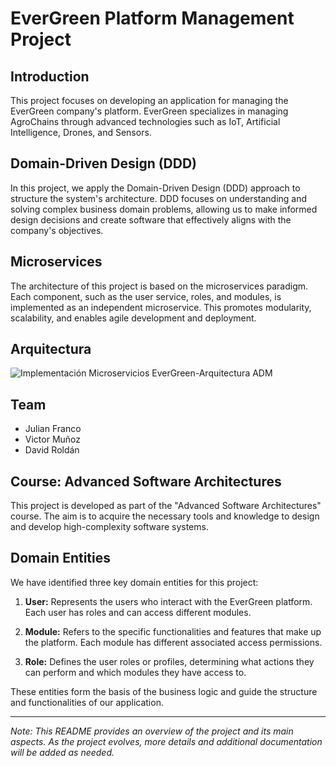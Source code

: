 # EverGreen Platform Management Project

## Introduction

This project focuses on developing an application for managing the EverGreen company's platform. EverGreen specializes in managing AgroChains through advanced technologies such as IoT, Artificial Intelligence, Drones, and Sensors.

## Domain-Driven Design (DDD)

In this project, we apply the Domain-Driven Design (DDD) approach to structure the system's architecture. DDD focuses on understanding and solving complex business domain problems, allowing us to make informed design decisions and create software that effectively aligns with the company's objectives.

## Microservices

The architecture of this project is based on the microservices paradigm. Each component, such as the user service, roles, and modules, is implemented as an independent microservice. This promotes modularity, scalability, and enables agile development and deployment.

## Arquitectura

![Implementación Microservicios EverGreen-Arquitectura ADM](https://github.com/julianfrancor/evergreen-microservices/assets/53787841/728473b6-175d-4b2d-b8f7-0c67ccf7f4da)


## Team

- Julian Franco
- Victor Muñoz
- David Roldán

## Course: Advanced Software Architectures

This project is developed as part of the "Advanced Software Architectures" course. The aim is to acquire the necessary tools and knowledge to design and develop high-complexity software systems.

## Domain Entities

We have identified three key domain entities for this project:

1. **User:** Represents the users who interact with the EverGreen platform. Each user has roles and can access different modules.

2. **Module:** Refers to the specific functionalities and features that make up the platform. Each module has different associated access permissions.

3. **Role:** Defines the user roles or profiles, determining what actions they can perform and which modules they have access to.

These entities form the basis of the business logic and guide the structure and functionalities of our application.

---

*Note: This README provides an overview of the project and its main aspects. As the project evolves, more details and additional documentation will be added as needed.*
